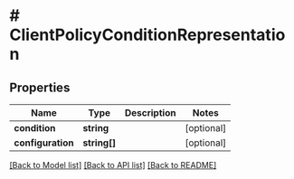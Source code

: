 # # ClientPolicyConditionRepresentation

## Properties

Name | Type | Description | Notes
------------ | ------------- | ------------- | -------------
**condition** | **string** |  | [optional]
**configuration** | **string[]** |  | [optional]

[[Back to Model list]](../../README.md#models) [[Back to API list]](../../README.md#endpoints) [[Back to README]](../../README.md)
